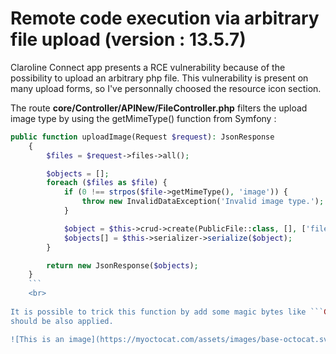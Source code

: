 # Remote code execution via arbitrary file upload (version : 13.5.7)

Claroline Connect app presents a RCE vulnerability because of the possibility to upload an arbitrary php file. This vulnerability is present on many upload forms, so I've
personnally choosed the resource icon section.

The route **core/Controller/APINew/FileController.php** filters the upload image type by using the getMimeType() function from Symfony : 

```php
public function uploadImage(Request $request): JsonResponse
    {
        $files = $request->files->all();

        $objects = [];
        foreach ($files as $file) {
            if (0 !== strpos($file->getMimeType(), 'image')) {
                throw new InvalidDataException('Invalid image type.');
            }

            $object = $this->crud->create(PublicFile::class, [], ['file' => $file, Crud::THROW_EXCEPTION]);
            $objects[] = $this->serializer->serialize($object);
        }

        return new JsonResponse($objects);
    }
    ```
    <br>
    
It is possible to trick this function by add some magic bytes like ```GIF8;``` which corresponds to the GIF image file type. The mime type ```image/gif``` 
should be also applied.

![This is an image](https://myoctocat.com/assets/images/base-octocat.svg)
